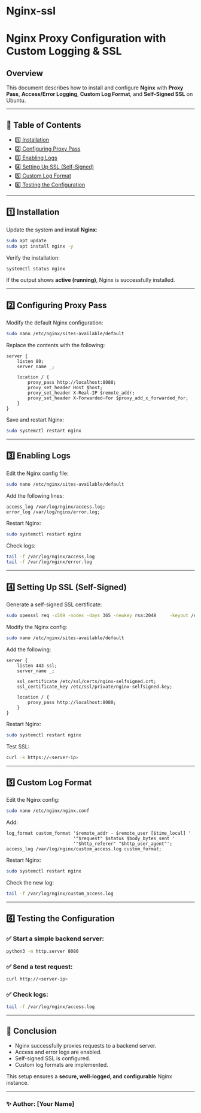 # Nginx-ssl

#  Nginx Proxy Configuration with Custom Logging & SSL

##  Overview  
This document describes how to install and configure **Nginx** with **Proxy Pass**, **Access/Error Logging**, **Custom Log Format**, and **Self-Signed SSL** on Ubuntu.

---

## 📂 Table of Contents
- [1️⃣ Installation](#1️⃣-installation)
- [2️⃣ Configuring Proxy Pass](#2️⃣-configuring-proxy-pass)
- [3️⃣ Enabling Logs](#3️⃣-enabling-logs)
- [4️⃣ Setting Up SSL (Self-Signed)](#4️⃣-setting-up-ssl-self-signed)
- [5️⃣ Custom Log Format](#5️⃣-custom-log-format)
- [6️⃣ Testing the Configuration](#6️⃣-testing-the-configuration)

---

## 1️⃣ Installation
Update the system and install **Nginx**:
```bash
sudo apt update
sudo apt install nginx -y
```
Verify the installation:
```bash
systemctl status nginx
```
If the output shows **active (running)**, Nginx is successfully installed.

---

## 2️⃣ Configuring Proxy Pass
Modify the default Nginx configuration:
```bash
sudo nano /etc/nginx/sites-available/default
```
Replace the contents with the following:
```nginx
server {
    listen 80;
    server_name _;

    location / {
        proxy_pass http://localhost:8080;
        proxy_set_header Host $host;
        proxy_set_header X-Real-IP $remote_addr;
        proxy_set_header X-Forwarded-For $proxy_add_x_forwarded_for;
    }
}
```
Save and restart Nginx:
```bash
sudo systemctl restart nginx
```

---

## 3️⃣ Enabling Logs
Edit the Nginx config file:
```bash
sudo nano /etc/nginx/sites-available/default
```
Add the following lines:
```nginx
access_log /var/log/nginx/access.log;
error_log /var/log/nginx/error.log;
```
Restart Nginx:
```bash
sudo systemctl restart nginx
```
Check logs:
```bash
tail -f /var/log/nginx/access.log
tail -f /var/log/nginx/error.log
```

---

## 4️⃣ Setting Up SSL (Self-Signed)
Generate a self-signed SSL certificate:
```bash
sudo openssl req -x509 -nodes -days 365 -newkey rsa:2048     -keyout /etc/ssl/private/nginx-selfsigned.key     -out /etc/ssl/certs/nginx-selfsigned.crt
```
Modify the Nginx config:
```bash
sudo nano /etc/nginx/sites-available/default
```
Add the following:
```nginx
server {
    listen 443 ssl;
    server_name _;

    ssl_certificate /etc/ssl/certs/nginx-selfsigned.crt;
    ssl_certificate_key /etc/ssl/private/nginx-selfsigned.key;

    location / {
        proxy_pass http://localhost:8080;
    }
}
```
Restart Nginx:
```bash
sudo systemctl restart nginx
```
Test SSL:
```bash
curl -k https://<server-ip>
```

---

## 5️⃣ Custom Log Format
Edit the Nginx config:
```bash
sudo nano /etc/nginx/nginx.conf
```
Add:
```nginx
log_format custom_format '$remote_addr - $remote_user [$time_local] '
                         '"$request" $status $body_bytes_sent '
                         '"$http_referer" "$http_user_agent"';
access_log /var/log/nginx/custom_access.log custom_format;
```
Restart Nginx:
```bash
sudo systemctl restart nginx
```
Check the new log:
```bash
tail -f /var/log/nginx/custom_access.log
```

---

## 6️⃣ Testing the Configuration
### ✅ Start a simple backend server:
```bash
python3 -m http.server 8080
```
### ✅ Send a test request:
```bash
curl http://<server-ip>
```
### ✅ Check logs:
```bash
tail -f /var/log/nginx/access.log
```

---

## 📌 Conclusion
- Nginx successfully proxies requests to a backend server.
- Access and error logs are enabled.
- Self-signed SSL is configured.
- Custom log formats are implemented.

This setup ensures a **secure, well-logged, and configurable** Nginx instance.

---

### ✨ Author: [Your Name]
